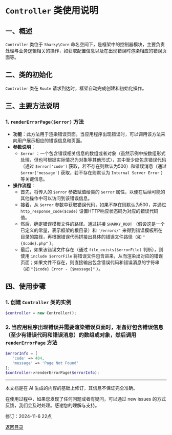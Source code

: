 # `Controller` 类使用说明

## 一、概述

 `Controller` 类位于 `Sharky\Core` 命名空间下，是框架中的控制器模块，主要负责处理与业务逻辑相关的操作，如获取配置信息以及在出现错误时渲染相应的错误页面等。

## 二、类的初始化

 `Controller` 类在 `Route` 请求到达时，框架自动完成创建和初始化操作。

## 三、主要方法说明

### 1. `renderErrorPage($error)` 方法

- **功能**：此方法用于渲染错误页面。当应用程序出现错误时，可以调用该方法来向用户展示相应的错误信息和页面。
- **参数说明**：
  - `$error` ：一个包含错误相关信息的数组或者对象（虽然示例中按数组形式处理，但也可根据实际情况为对象等其他形式），其中至少应包含错误代码（通过 `$error['code']` 获取，若不存在则默认为500）和错误消息（通过 `$error['message']` 获取，若不存在则默认为 `Internal Server Error` ）等关键信息。
- **操作流程**：
  - 首先，将传入的 `$error` 参数赋值给类的 `$error` 属性，以便在后续可能的其他操作中可以访问到该错误信息。
  - 接着，从 `$error` 参数中获取错误代码，如果不存在则默认为500，并通过 `http_response_code($code)` 设置HTTP响应状态码为对应的错误代码值。
  - 然后，确定错误模板文件的路径。通过拼接 `SHARKY_ROOT` （假设这是一个已定义的常量，表示框架的根目录）和 `'/errors/'` 来得到错误模板所在目录的路径，再根据错误代码拼接出具体的错误文件路径（如 `"{$code}.php"` ）。
  - 最后，如果该错误文件存在（通过 `file_exists($errorFile)` 判断），则使用 `include $errorFile` 将错误文件包含进来，从而渲染出对应的错误页面；如果文件不存在，则直接输出包含错误代码和错误消息的字符串（如 `"{$code} Error - {$message}"` ）。

## 四、使用步骤

### 1. 创建 `Controller` 类的实例

 ``` php
$controller = new Controller();
 ```

### 2. 当应用程序出现错误并需要渲染错误页面时，准备好包含错误信息（至少有错误代码和错误消息）的数组或对象，然后调用 `renderErrorPage` 方法

 ``` php
$errorInfo = [
    'code' => 404,
    'message' => 'Page Not Found'
];
$controller->renderErrorPage($errorInfo);
 ```

---

本文档是在 AI 生成的内容的基础上修订，其信息不保证完全准确。

在使用过程中，如果您发现了任何问题或者有疑问，可以通过 new issues 的方式反馈，我们会及时处理。感谢您的理解与支持。

修订：2024-11-6 22点

[返回目录](/SharkPHP.md)
